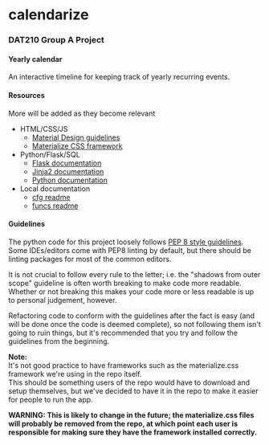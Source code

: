 # calendarize

### DAT210 Group A Project
#### Yearly calendar
An interactive timeline for keeping track of yearly recurring events.

#### Resources
More will be added as they become relevant
* HTML/CSS/JS
    * [Material Design guidelines](https://material.io/guidelines/)
    * [Materialize CSS framework](http://materializecss.com)
* Python/Flask/SQL
    * [Flask documentation](http://flask.pocoo.org/)  
    * [Jinja2 documentation](http://jinja.pocoo.org/)  
    * [Python documentation](https://docs.python.org/3/)  
* Local documentation
    * [cfg readme](app/cfg/README.md)
    * [funcs readme](app/funcs/README.md)
    
#### Guidelines
The python code for this project loosely follows [PEP 8 style guidelines](https://www.python.org/dev/peps/pep-0008/).  
Some IDEs/editors come with PEP8 linting by default, but there should be linting packages for most of the common editors.  

It is not crucial to follow every rule to the letter; i.e. the "shadows from outer scope" guideline is often worth breaking to make code more readable.  
Whether or not breaking this makes your code more or less readable is up to personal judgement, however.

Refactoring code to conform with the guidelines after the fact is easy (and will be done once the code is deemed complete), so not following them isn't going to ruin things, but it's recommended that you try and follow the guidelines from the beginning.

**Note:**  
It's not good practice to have frameworks such as the materialize.css framework we're using in the repo itself.  
This should be something users of the repo would have to download and setup themselves, but we've decided to have it in the repo to make it easier for people to run the app.  


**WARNING: This is likely to change in the future; the materialize.css files will probably be removed from the repo, at which point each user is responsible for making sure they have the framework installed correctly.**
